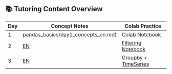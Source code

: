 ## 📚 Tutoring Content Overview

| Day | Concept Notes | Colab Practice |
|------|---------------|----------------|
| 1 | pandas_basics/day1_concepts_en.md) | [Colab Notebook](pandas_basics/practice_colab.ipynb) |
| 2 | [EN](week2_data_filtering/concepts_en.md) | [Filtering Notebook](week2_data_filtering/filtering_practice.ipynb) |
| 3 | [EN](week3_groupby_timeseries/concepts_en.md) | [Groupby + TimeSeries](week3_groupby_timeseries/groupby_timeseries.ipynb) |
